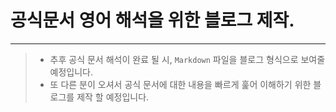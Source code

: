 # 공식문서 영어 해석을 위한 블로그 제작.

---

> * 추후 공식 문서 해석이 완료 될 시, `Markdown` 파일을 블로그 형식으로 보여줄 예정입니다.
> * 또 다른 분이 오셔서 공식 문서에 대한 내용을 빠르게 훑어 이해하기 위한 블로그를 제작 할 예정입니다.

